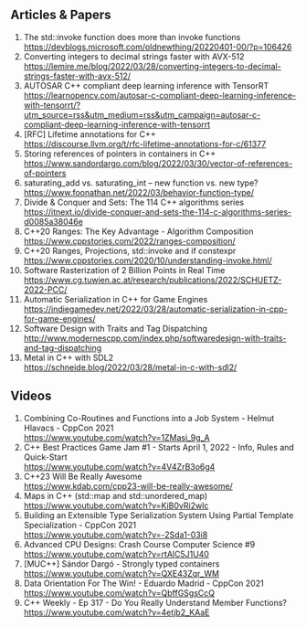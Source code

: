 ## Articles & Papers
1. The std::invoke function does more than invoke functions  
    https://devblogs.microsoft.com/oldnewthing/20220401-00/?p=106426
2. Converting integers to decimal strings faster with AVX-512  
    https://lemire.me/blog/2022/03/28/converting-integers-to-decimal-strings-faster-with-avx-512/
3. AUTOSAR C++ compliant deep learning inference with TensorRT  
    https://learnopencv.com/autosar-c-compliant-deep-learning-inference-with-tensorrt/?utm_source=rss&utm_medium=rss&utm_campaign=autosar-c-compliant-deep-learning-inference-with-tensorrt
4. [RFC] Lifetime annotations for C++  
    https://discourse.llvm.org/t/rfc-lifetime-annotations-for-c/61377
5. Storing references of pointers in containers in C++  
    https://www.sandordargo.com/blog/2022/03/30/vector-of-references-of-pointers
6. saturating_add vs. saturating_int – new function vs. new type?  
    https://www.foonathan.net/2022/03/behavior-function-type/
7. Divide & Conquer and Sets: The 114 C++ algorithms series  
    https://itnext.io/divide-conquer-and-sets-the-114-c-algorithms-series-d0085a38046e
8. C++20 Ranges: The Key Advantage - Algorithm Composition  
    https://www.cppstories.com/2022/ranges-composition/
9. C++20 Ranges, Projections, std::invoke and if constexpr  
    https://www.cppstories.com/2020/10/understanding-invoke.html/
10. Software Rasterization of 2 Billion Points in Real Time  
    https://www.cg.tuwien.ac.at/research/publications/2022/SCHUETZ-2022-PCC/
11. Automatic Serialization in C++ for Game Engines  
    https://indiegamedev.net/2022/03/28/automatic-serialization-in-cpp-for-game-engines/
12. Software Design with Traits and Tag Dispatching  
    http://www.modernescpp.com/index.php/softwaredesign-with-traits-and-tag-dispatching
13. Metal in C++ with SDL2  
    https://schneide.blog/2022/03/28/metal-in-c-with-sdl2/


## Videos
1. Combining Co-Routines and Functions into a Job System - Helmut Hlavacs - CppCon 2021  
    https://www.youtube.com/watch?v=1ZMasi_9g_A
2. C++ Best Practices Game Jam #1 - Starts April 1, 2022 - Info, Rules and Quick-Start  
    https://www.youtube.com/watch?v=4V4ZrB3o6g4
3. C++23 Will Be Really Awesome  
    https://www.kdab.com/cpp23-will-be-really-awesome/
4. Maps in C++ (std::map and std::unordered_map)  
    https://www.youtube.com/watch?v=KiB0vRi2wlc
5. Building an Extensible Type Serialization System Using Partial Template Specialization - CppCon 2021  
    https://www.youtube.com/watch?v=-2Sda1-03i8
6. Advanced CPU Designs: Crash Course Computer Science #9  
    https://www.youtube.com/watch?v=rtAlC5J1U40
7. [MUC++] Sándor Dargó - Strongly typed containers  
    https://www.youtube.com/watch?v=QXE43Zqr_WM
8. Data Orientation For The Win! - Eduardo Madrid - CppCon 2021  
    https://www.youtube.com/watch?v=QbffGSgsCcQ
9. C++ Weekly - Ep 317 - Do You Really Understand Member Functions?  
    https://www.youtube.com/watch?v=4etjb2_KAaE

